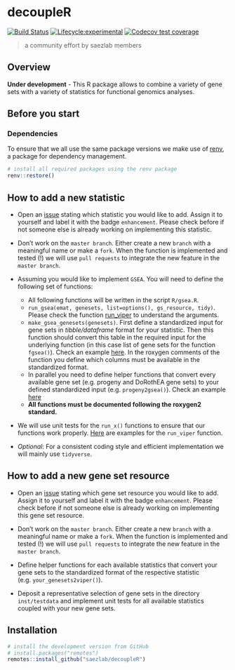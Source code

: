 
<!-- README.md is generated from README.Rmd. Please edit that file -->

# decoupleR

<!-- badges: start -->

[![Build
Status](https://travis-ci.com/saezlab/decoupleR.svg?token=PagY1pyvMyyL3AJHRy5V&branch=master)](https://travis-ci.com/saezlab/decoupleR)
[![Lifecycle:experimental](https://img.shields.io/badge/lifecycle-experimental-orange.svg)](https://www.tidyverse.org/lifecycle/#experimental)
[![Codecov test
coverage](https://codecov.io/gh/saezlab/decoupleR/branch/master/graph/badge.svg)](https://codecov.io/gh/saezlab/decoupleR?branch=master)
<!-- badges: end -->

> a community effort by saezlab members

## Overview

**Under development** - This R package allows to combine a variety of
gene sets with a variety of statistics for functional genomics analyses.

## Before you start

### Dependencies

To ensure that we all use the same package versions we make use of
[renv](https://rstudio.github.io/renv/articles/renv.html), a package for
dependency management.

``` r
# install all required packages using the renv package
renv::restore()
```

## How to add a new statistic

  - Open an [issue](https://github.com/saezlab/decoupleR/issues) stating
    which statistic you would like to add. Assign it to yourself and
    label it with the badge `enhancement`. Please check before if not
    someone else is already working on implementing this statistic.

  - Don’t work on the `master branch`. Either create a new `branch` with
    a meaningful name or make a `fork`. When the function is implemented
    and tested (\!) we will use `pull requests` to integrate the new
    feature in the `master branch`.

  - Assuming you would like to implement `GSEA`. You will need to define
    the following set of functions:
    
      - All following functions will be written in the script
        `R/gsea.R`.
      - `run_gsea(emat, genesets, list=options(), gs_resource, tidy)`.
        Please check the function
        [run\_viper](https://github.com/saezlab/decoupleR/blob/master/R/viper.R#L30)
        to understand the arguments.
      - `make_gsea_genesets(genesets)`. First define a standardized
        input for gene sets in *tibble/dataframe* format for your
        statistic. Then this function should convert this table in the
        required input for the underlying function (in this case list of
        gene sets for the function `fgsea()`). Check an example
        [here](https://github.com/saezlab/decoupleR/blob/master/R/viper.R#L68).
        In the roxygen comments of the function you define which columns
        must be available in the standardized format.
      - In parallel you need to define helper functions that convert
        every available gene set (e.g. progeny and DoRothEA gene sets)
        to your defined standardized input (e.g. `progeny2gsea()`).
        Check an example
        [here](https://github.com/saezlab/decoupleR/blob/master/R/viper.R#L90)
      - **All functions must be documented following the roxygen2
        standard.**

  - We will use unit tests for the `run_x()` functions to ensure that
    our functions work properly.
    [Here](https://github.com/saezlab/decoupleR/blob/master/tests/testthat/test-viper.R)
    are examples for the `run_viper` function.

  - *Optional*: For a consistent coding style and efficient
    implementation we will mainly use `tidyverse`.

## How to add a new gene set resource

  - Open an [issue](https://github.com/saezlab/decoupleR/issues) stating
    which gene set resource you would like to add. Assign it to yourself
    and label it with the badge `enhancement`. Please check before if
    not someone else is already working on implementing this gene set
    resource.

  - Don’t work on the `master branch`. Either create a new `branch` with
    a meaningful name or make a `fork`. When the function is implemented
    and tested (\!) we will use `pull requests` to integrate the new
    feature in the `master branch`.

  - Define helper functions for each available statistics that convert
    your gene sets to the standardized format of the respective
    statistic (e.g. `your_genesets2viper()`).

  - Deposit a representative selection of gene sets in the directory
    `inst/testdata` and implement unit tests for all available
    statistics coupled with your new gene sets.

## Installation

``` r
# install the development version from GitHub
# install.packages("remotes")
remotes::install_github("saezlab/decoupleR")
```
